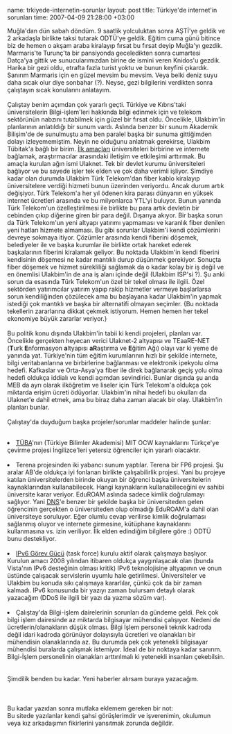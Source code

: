 name: trkiyede-internetin-sorunlar
layout: post
title: Türkiye'de internet'in sorunları
time: 2007-04-09 21:28:00 +03:00

Muğla'dan dün sabah döndüm. 9 saatlik yolculuktan sonra AŞTİ'ye geldik ve  2 arkadaşla birlikte taksi tutarak ODTÜ'ye geldik. Eğitim cuma günü bitince biz de hemen o akşam araba kiralayıp fırsat bu fırsat deyip Muğla'yı gezdik. Marmaris'te Turunç'ta bir pansiyonda geceledikten sonra cumartesi Datça'ya gittik ve sunucularımızdan birine de ismini veren Knidos'u gezdik. Harika bir gezi oldu, etrafta fazla turist yoktu ve bunun keyfini çıkardık. Sanırım Marmaris için en güzel mevsim bu mevsim. Veya belki deniz suyu daha sıcak olur diye sonbahar (?). Neyse, gezi bilgilerini verdikten sonra çalıştayın sıcak konularını anlatayım. <br /><br />Çalıştay benim açımdan çok yararlı geçti. Türkiye ve Kıbrıs'taki üniversitelerin Bilgi-işlem'leri hakkında bilgi edinmek için ve telekom sektörünün nabzını tutabilmek için güzel bir fırsat oldu. Öncelikle, Ulakbim'in planlarının anlatıldığı bir sunum vardı. Aslında benzer bir sunum Akademik Bilişim'de de sunulmuştu ama ben paralel başka bir sunuma gittiğimden dolayı izleyememiştim. Neyin ne olduğunu anlatmak gerekirse, Ulakbim Tübitak'a bağlı bir birim. <a href="http://www.ulakbim.gov.tr/hakkimizda/tarihce/">İlk amaçları</a> üniversiteleri birbirine ve internete bağlamak, araştırmacılar arasındaki iletişim ve etkileşimi arttırmak. Bu amaçla kurulan ağın ismi Ulaknet. Tek bir devlet kurumu üniversiteleri bağlıyor ve bu sayede işler tek elden ve çok daha verimli işliyor. Şimdiye kadar olan durumda Ulakbim Türk Telekom'dan fiber kablo kiralayıp üniversitelere verdiği hizmeti bunun üzerinden veriyordu. Ancak durum artık değişiyor. Türk Telekom'a her yıl ödenen kira parası dünyanın en yüksek internet ücretleri arasında ve bu milyonlarca YTL'yi buluyor. Bunun yanında Türk Telekom'un özelleştirilmesi ile birlikte bu para artık devletin bir cebinden çıkıp diğerine giren bir para değil. Dışarıya akıyor. Bir başka sorun da Türk Telekom'un yeni altyapı yatırımı yapmaması ve karanlık fiber denilen yeni hatları hizmete almaması. Bu gibi sorunlar Ulakbim'i kendi çözümlerini devreye sokmaya itiyor. Çözümler arasında kendi fiberini döşemek, belediyeler ile ve başka kurumlar ile birlikte ortak hareket ederek başkalarının fiberini kiralamak geliyor. Bu noktada Ulakbim'in kendi fiberini kendisinin döşemesi ne kadar mantıklı durup düşünmek gerekiyor. Sonuçta fiber döşemek ve hizmet sürekliliği sağlamak da o kadar kolay bir iş değil ve en önemlisi Ulakbim'in de ana iş alanı içinde değil (Ulakbim ISP'si ?). Şu anki sorun da esasında Türk Telekom'un özel bir tekel olması ile ilgili. Özel sektörden yatırımcılar yatırım yapıp rakip hizmetler vermeye başlarlarsa sorun kendiliğinden çözülecek ama bu başlayana kadar Ulakbim'in yapmak istediği çok mantıklı ve başka bir alternatifi olmayan seçimler. {Bu noktada tekellerin zararlarına dikkat çekmek istiyorum. Hemen hemen her tekel ekonomiye büyük zararlar veriyor.}<br /><br />Bu politik konu dışında Ulakbim'in tabii ki kendi projeleri, planları var. Öncelikle gerçekten heyecan verici Ulaknet-2 altyapısı ve TEaaRE-NET (<span style="font-weight:bold;">T</span>urk <span style="font-weight:bold;">E</span>nformasyon <span style="font-weight:bold;">a</span>ltyapısı <span style="font-weight:bold;">aR</span>aştırma ve <span style="font-weight:bold;">E</span>ğitim Ağı) olayı var ki yeme de yanında yat. Türkiye'nin tüm eğitim kurumlarının hızlı bir şekilde internete, bilgi veritabanlarına ve birbirlerine bağlanması ve elektronik ipekyolu olma hedefi. Kafkaslar ve Orta-Asya'ya fiber ile direk bağlanarak geçiş yolu olma hedefi oldukça iddialı ve kendi açımdan sevindirici. Bunlar dışında şu anda MEB da ayrı olarak ilköğretim ve liseler için Türk Telekom'a oldukça çok miktarda erişim ücreti ödüyorlar. Ulakbim'in nihai hedefi bu okulları da Ulaknet'e dahil etmek, ama bu biraz daha zaman alacak bir olay. Ulakbim'in planları bunlar.<br /><br />Çalıştay'da duyduğum başka projeler/sorunlar maddeler halinde şunlar:<br /><br /><li><a href="http://www.tuba.gov.tr/">TÜBA</a>'nın (Türkiye Bilimler Akademisi) MIT OCW kaynaklarını Türkçe'ye çevirme projesi İngilizce'leri yetersiz öğrenciler için yararlı olacaktır.</li><br /><li>Terena projesinden iki yabancı sunum yaptılar. Terena bir FP6 projesi. Şu aralar AB'de oldukça iyi fonlanan birlikte çalışabilirlik projesi. Yani bu projeye katılan üniversitelerden birinde okuyan bir öğrenci başka üniversitelerin kaynaklarından kullanabilecek. Hangi kaynakların kullanabileceğini ev sahibi üniversite karar veriyor. EduROAM aslında sadece kimlik doğrulamayı sağlıyor. Yani <a href="http://en.wikipedia.org/wiki/DNS">DNS</a>'e benzer bir şekilde başka bir üniversiteden gelen öğrencinin gerçekten o üniversiteden olup olmadığı EduROAM'a dahil olan üniversiteye soruluyor. Eğer olumlu cevap verilirse kimlik doğrulaması sağlanmış oluyor ve internete girmesine, kütüphane kaynaklarını kullanmasına vs. izin veriliyor. İlk elden edindiğim bilgilere göre :) ODTÜ bunu destekliyor.</li><br /><li><a href="http://www.ipv6.org.tr/">IPv6 Görev Gücü</a> (task force) kurulu aktif olarak çalışmaya başlıyor. Kurulun amacı 2008 yılından itibaren oldukça yaygınlaşacak olan (bunda Vista'nın IPv6 desteğinin olması kritik) IPv6 teknolojisine altyapının ve onun üstünde çalışacak servislerin uyumlu hale getirilmesi. Üniversiteler ve Ulakbim bu konuda sıkı çalışmaya kararlılar, çünkü çok da bir zaman kalmadı. IPv6 konusunda bir yazıyı zaman bulursam detaylı olarak yazacağım (DDoS ile ilgili bir yazı da yazma sözüm var).</li><br /><li>Çalıştay'da Bilgi-işlem dairelerinin sorunları da gündeme geldi. Pek çok bilgi işlem dairesinde az miktarda bilgisayar mühendisi çalışıyor. Nedeni de ücretlerin/olanakların düşük olması. Bilgi İşlem personeli teknik kadroda değil idari kadroda görünüyor dolayısıyla ücretleri ve olanakları bir mühendisin olanaklarında az. Bu durumda pek çok yetenekli bilgisayar mühendisi buralarda çalışmak istemiyor. İdeal de bir noktaya kadar sanırım. Bilgi-İşlem personelinin olanakları arttırılmalı ki yetenekli insanları çekebilsin.</li><br /><br />Şimdilik benden bu kadar. Yeni haberler alırsam buraya yazacağım.<br /><br /><br /><br />Bu kadar yazıdan sonra mutlaka eklemem gereken bir not:<br />Bu sitede yazılanlar kendi şahsi görüşlerimdir ve işverenimin, okulumun veya kız arkadaşımın fikirlerini yansıtmak zorunda değildir.
